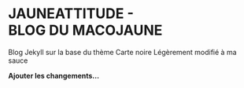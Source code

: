 # JAUNEATTITUDE - BLOG DU MACOJAUNE

Blog Jekyll sur la base du thème Carte noire
Légèrement modifié à ma sauce

**Ajouter les changements…**
